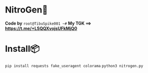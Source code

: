 # NitroGen💖

**Code by** ``root@TibuSpike001 ~#``
**My TGK ==> https://t.me/+LSQQXvojsUFkMjQ0**

# Install📦
``pip install requests fake_useragent colorama``
``python3 nitrogen.py``

